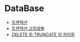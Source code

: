 # DataBase

- [트랜잭션](document/transaction.md)
- [트랜잭션 고립레벨](./document/isolationLevel.md)
- [DELETE 와 TRUNCATE 의 차이점](./document/delete_truncate.md)